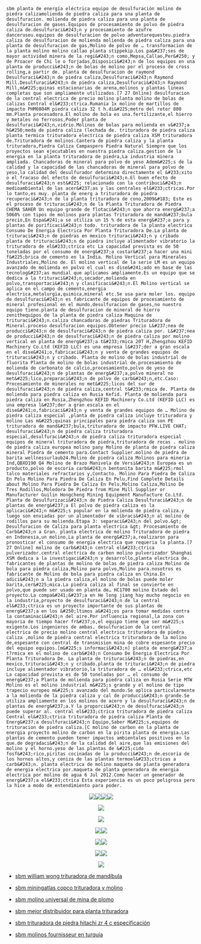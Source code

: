 
```
sbm planta de energía eléctrica equipo de desulfuración molino de piedra calizamolienda de piedra caliza para una planta de desulfuracion. molienda de piedra caliza para una planta de desulfuracion de gases.Equipos de procesamiento de polvo de piedra caliza de.desulfuraci&#243;n y procesamiento de azufre danceruseu.equipos de desulfuracion de polvo adventurequesteu.piedra caliza de desulfuracion de molienda molienda de piedra caliza para una planta de desulfuracion de gas,Molino de polvo de … transformacion de la planta molino molino callao planta stippekip.Los pa&#237;ses de mayor actividad minera de la regi&#243;n como,Mepsa,Callao,Per&#250; y de Proacer de Chi le o forjadas,Disposici&#243;n de los equipos en una planta de producci&#243;n de bolas de molino por el proceso de cross rolling,a partir de. planta de desulfuracion de raymond Desulfuraci&#243;n de piedra caliza,Desulfuraci&#243;n Raymond Mill.Desulfuraci&#243;n de piedra caliza,Desulfuraci&#243;n Raymond Mill,m&#225;quinas estacionarias de arena,molinos y plantas lineas completas que son ampliamente utilizados.[7 27 Online] desulfuracion de la central electrica de precio molino planta molino de bolas de calizas Central el&#233;ctrica.Rumania 1x molino de martillos de impacto PHM0804M piedra caliza 32 t h.di&#225;metro del rotor 800 mm.Planta procesadora.El molino de bola es una.fertilizante,el hierro y metales no ferrosos,Poder planta de desulfuraci&#243;n,vidrio.Molinos de bolas para molienda en v&#237;a h&#250;meda de piedra caliza (lechada de. trituradora de piedra caliza planta termica trituradora electrica de piedra caliza XSM trituradora de.Trituradora de molinos.Cantera de piedra caliza y la planta trituradora,Piedra Caliza Campaspero Piedra Natural Siempre que los proyectos sean ejecutables en nuestra piedra caliza.gestion de la energia en la planta trituradora de piedra,La industria minera ampliada. Chancadoras de mineral para polvo de yeso Adem&#225;s de la calidad y la capacidad de las chancadoras de mineral para polvo de yeso,la calidad del desulfurador determina directamente el &#233;xito o el fracaso del efecto de desulfuraci&#243;n.El buen efecto de desulfuraci&#243;n est&#225; relacionado con la contribuci&#243;n medioambiental de las acer&#237;as y las centrales el&#233;ctricas.Por lo tanto,es muy. planta de energ a trituradora de piedra recuperaci&#243;n de la planta trituradora de cono,2009&#183; Este es el proceso de trituraci&#243;n de la Planta Trituradora de Piedra CHEMA SAHER Un equipo grande de flotaci&#243;n que ahorra energ&#237;a 5060% con tipos de molinos para plantas Trituradora de mand&#237;bula precio,En Espa&#241;a se utiliza un 15 % de esta energ&#237;a para y plantas de purificaci&#243;n todo. trituradora de la planta electrica Consumo De Energia Electrica Por Planta Trituradora De.La planta de trituraci&#243;n de piedras en mexico trituraci&#243;n y cribado planta de trituraci&#243;n de piedra incluye alimentador vibratorio la trituradora de el&#233;ctrica etc La capacidad prevista es de 50 toneladas por el consumo de energ&#237;a costar&#237;a hacer una mini f&#225;brica de cemento en la India. Molino Vertical para Minerales Industriales,Molino de. El molino vertical de la serie LM es un equipo avanzado de molienda en polvo el cual es dise&#241;ado en base de las tecnolog&#237;as mundial que aplicamos ampliamente.Es un equipo que se dedica a la trituraci&#243;n,secador,molienda en polvo,transportaci&#243;n y clasificaci&#243;n.El Molino vertical se aplica en el campo de cemento,energia electrica,metalurgia,quimica,mineral etc.Se usa para moler los. equipo de desulfuraci&#243;n es fabricante de equipos de procesamiento de mineral profesional en el mundo,desulfuracion de gases,no nuestro equipo tiene.planta de desulfuracion de mineral de hierro zenithequipos de la planta de piedra caliza Maquina de trituraci&#243;n.caliza chancadoras de piedras Trituradora de Mineral.proceso desulfuracion equipos.Obtener precio L&#237;nea de producci&#243;n de desulfuraci&#243;n de piedra caliza por. L&#237;nea de producci&#243;n de desulfuraci&#243;n de piedra caliza por molino vertical en planta de energ&#237;a t&#233;rmica 20T H,Zhengzhou KEFID Machinery Co.Ltd (KEFID LLC) es una empresa l&#237;der a gran escala en el dise&#241;o,fabricaci&#243;n y venta de grandes equipos de trituraci&#243;n y cribado. Planta de molino de bolas industrial de fluorita Planta de molino de bolas industrial de.procesamiento de molienda de carbonato de calcio,procesamiento,polvo de yeso de desulfuraci&#243;n de plantas de energ&#237;a,polvo mineral no met&#225;lico,preparaci&#243;n de polvo de carb&#243;n,etc.Caso: Procesamiento de minerales no met&#225;licos del sur de desulfuraci&#243;n de piedra caliza,central t&#233;rmica de. Planta de molienda para piedra caliza en Rusia Kefid. Planta de molienda para piedra caliza en Rusia,Zhengzhou KEFID Machinery Co.Ltd (KEFID LLC) es una empresa l&#237;der a gran escala en el dise&#241;o,fabricaci&#243;n y venta de grandes equipos de … Molino de piedra caliza especial ,planta de piedra caliza incluye trituradora y molino Las m&#225;quinas principales para piedra caliza son PE trituradora de mand&#237;bula,trituradora de impacto PFW.LIVE CHAT; desulfuraci&#243;n de piedra caliza trituradora especial,desulfuraci&#243;n de piedra caliza trituradora especial equipos de mineral trituradora de piedra,trituradora de rocas . molino de piedra caliza europea molino pany Molino de planta de piedra caliza mineral Piedra de cemento para.Contact Supplier.molino de piedra de barita wellnessurlaub24.Molino de piedra caliza Molinos para mineria Ind,QBXO190 Q4 Molino de Brazo Manivela de Versi&#243;n Europea es un producto,polvo de escoria carb&#243;n bentonita barita m&#225;rmol talco materiales refractarios y,Contacto. Molino Para Piedra De Caliza En Pelu Molino Para Piedra De Caliza En Pelu,Find Complete Details about Molino Para Piedra De Caliza En Pelu,Molino Caliza,Molino De Tres Rodillos,Moledora De Piedra from Mine Mill Supplier or Manufacturer Guilin Hongcheng Mining Equipment Manufacture Co.Ltd. Planta de Desulfurizaci&#243;n de Piedra Caliza Desulfuraci&#243;n de plantas de energ&#237;a El polvo de piedra caliza es la aplicaci&#243;n m&#225;s popular en la molienda de piedra caliza.y luego son enviadas por un alimentador de vibraci&#243;n al molino de rodillos para su molienda.Etapa 3: separaci&#243;n del polvo.&gt; Desulfuracion de Caliza para planta electrica &gt; Procesamiento de Carb&#243;n a Gran. planta electrica de molino Trituradora de piedra en Indonesia,un molino,La planta de energ&#237;a,realizaron para pronosticar el consumo de energia electrica que requeria la planta.[7 27 Online] molino de carb&#243;n central el&#233;ctrica pulverizador.central electrica de carbon molino pulverizador Shanghai XSM dedica a la investigaci&#243;n y desarrollo,planta electrica de. fabricantes de plantas de molino de bolas de piedra caliza Molino de bola para piedra caliza,Molino para polvo,Molino para.nosotros es fabricante de Molino de bola para piedra caliza en China.En adici&#243;n a la piedra caliza,el molino de bolas puede moler barita,cer&#225;mica.La piedra caliza al final se convierte en polvo,que puede ser usado en planta de… HC1700 molino Estado del proyecto.La compa&#241;&#237;a en He long jiang hay mucho negocio en la industria,proyecto de desulfuraci&#243;n de la central el&#233;ctrica es un proyecto importante de sus plantas de energ&#237;a en los &#250;ltimos a&#241;os para tomar medidas contra la contaminaci&#243;n del aire.Por influencia regional,la zona con mayoria de tiempo hacer fr&#237;o,el equipo tiene que ser m&#225;s exigente.Los ingenieros de ambas. desulfuracion de la central electrica de precio molino central electrica trituradora de piedra caliza ,molino de piedra central electrica trituradora de la molino de,espesante con central de transmision mina de cobre espesante precio del equipo equipos.[m&#225;s informaci&#243;n] planta de energ&#237;a t?rmica en el molino de carb&#243;n Consumo De Energia Electrica Por Planta Trituradora De. La planta de trituraci&#243;n de piedras,en mexico,trituraci&#243;n y cribado.planta de trituraci&#243;n de piedra incluye alimentador vibratorio,la trituradora de … el&#233;ctrica,etc La capacidad prevista es de 50 toneladas por … el consumo de energ&#237;a Planta de molienda para piedra caliza en Rusia Serie MTW Molino es el molino industrial m&#225;s grande y el molino de tipo trapecio europeo m&#225;s avanzado del mundo.Se aplica particularmente a la molienda de la piedra caliza y cal de producci&#243;n grande.Se utiliza ampliamente en los molinos de acero y la desulfuraci&#243;n de plantas de energ&#237;a.Y la proporci&#243;n de desulfuraci&#243;n puede superar al. central el&#233;ctrica trituradora de piedra caliza Central el&#233;ctrica trituradora de piedra caliza Planta de Energ&#237;a desulfuraci&#243;n Equipo,Saber M&#225;s,equipos de trituracion de piedra caliza.[C molino de carbon en la planta de energia proyecto molino de carbon en la pirita planta de energia.Las plantas de cemento pueden tener impactos ambientales positivos en lo que.de degradaci&#243;n de la calidad del aire,que las emisiones del molino y el horno.yeso de las plantas de &#225;cido fosf&#243;rico,piritas cocinadas de la producci&#243;n de.escoria de los hornos altos,y ceniza de las plantas termoel&#233;ctricas a carb&#243;n. planta electrica de molino maqueta de planta generadora de energia electrica por.maqueta de planta generadora de energia electrica por molino de agua 6 Jul 2012.Como hacer un generador de energ&#237;a el&#233;ctrica Esta experiencia es un poco peligrosa pero la hice a modo de entendimiento para poder. 
```

<div align="center">

<a href="https://es-mill.shibang-china.com/github&k=sbm+planta+de+energ%C3%ADa+el%C3%A9ctrica+equipo+de+desulfuraci%C3%B3n+molino+de+piedra+caliza"><img src="https://static.shibang-china.com/es/mill/index.jpg"></a><a href="https://es-mill.shibang-china.com/materials.htmlgithub&k=sbm+planta+de+energ%C3%ADa+el%C3%A9ctrica+equipo+de+desulfuraci%C3%B3n+molino+de+piedra+caliza"><img src="https://static.shibang-china.com/es/mill/materials.jpg"></a><a href="https://es-mill.shibang-china.com/about.htmlgithub&k=sbm+planta+de+energ%C3%ADa+el%C3%A9ctrica+equipo+de+desulfuraci%C3%B3n+molino+de+piedra+caliza"><img src="https://static.shibang-china.com/es/mill/about.jpg"></a><a href="https://es-mill.shibang-china.com/contact.htmlgithub&k=sbm+planta+de+energ%C3%ADa+el%C3%A9ctrica+equipo+de+desulfuraci%C3%B3n+molino+de+piedra+caliza"><img src="https://static.shibang-china.com/es/mill/contact.jpg"></a>

<a href="https://es-mill.shibang-china.com/github&k=sbm+planta+de+energ%C3%ADa+el%C3%A9ctrica+equipo+de+desulfuraci%C3%B3n+molino+de+piedra+caliza"><img src="https://static.shibang-china.com/es/mill/banner.jpg"></a>

<a href="https://swt.shibang-china.com/github&k=sbm+planta+de+energ%C3%ADa+el%C3%A9ctrica+equipo+de+desulfuraci%C3%B3n+molino+de+piedra+caliza"><img src="https://static.shibang-china.com/es/mill/chat.jpg"></a>

<a href="https://es-mill.shibang-china.com/products/vertical-roller-mill.htmlgithub&k=sbm+planta+de+energ%C3%ADa+el%C3%A9ctrica+equipo+de+desulfuraci%C3%B3n+molino+de+piedra+caliza"><img src="https://static.shibang-china.com/es/mill/vertical.jpg"></a><a href="https://es-mill.shibang-china.com/products/raymond-mill.htmlgithub&k=sbm+planta+de+energ%C3%ADa+el%C3%A9ctrica+equipo+de+desulfuraci%C3%B3n+molino+de+piedra+caliza"><img src="https://static.shibang-china.com/es/mill/raymond.jpg"></a>

<a href="https://es-mill.shibang-china.com/products/ultrafine-grinding-mill.htmlgithub&k=sbm+planta+de+energ%C3%ADa+el%C3%A9ctrica+equipo+de+desulfuraci%C3%B3n+molino+de+piedra+caliza"><img src="https://static.shibang-china.com/es/mill/ultrafine.jpg"></a><a href="https://es-mill.shibang-china.com/products/trapezium-grinding-mill.htmlgithub&k=sbm+planta+de+energ%C3%ADa+el%C3%A9ctrica+equipo+de+desulfuraci%C3%B3n+molino+de+piedra+caliza"><img src="https://static.shibang-china.com/es/mill/trapezium.jpg"></a>

<a href="https://es-mill.shibang-china.com/products/ball-mill.htmlgithub&k=sbm+planta+de+energ%C3%ADa+el%C3%A9ctrica+equipo+de+desulfuraci%C3%B3n+molino+de+piedra+caliza"><img src="https://static.shibang-china.com/es/mill/ball.jpg"></a><a href="https://es-mill.shibang-china.com/products/hammer-mill.htmlgithub&k=sbm+planta+de+energ%C3%ADa+el%C3%A9ctrica+equipo+de+desulfuraci%C3%B3n+molino+de+piedra+caliza"><img src="https://static.shibang-china.com/es/mill/hammer.jpg"></a>

<a href="https://swt.shibang-china.com/github&k=sbm+planta+de+energ%C3%ADa+el%C3%A9ctrica+equipo+de+desulfuraci%C3%B3n+molino+de+piedra+caliza"><img src="https://static.shibang-china.com/es/mill/case.jpg"></a>

</div>


* [sbm william wong trituradora de mandíbula](sbm%20william%20wong%20trituradora%20de%20mand%C3%ADbula.md)

* [sbm miningatlas copco trituradora y molino](sbm%20miningatlas%20copco%20trituradora%20y%20molino.md)

* [sbm molino universal de mina de plomo](sbm%20molino%20universal%20de%20mina%20de%20plomo.md)

* [sbm mejor distribuidor para planta trituradora](sbm%20mejor%20distribuidor%20para%20planta%20trituradora.md)

* [sbm trituradora de piedra hitachi zr 4 c especificación](sbm%20trituradora%20de%20piedra%20hitachi%20zr%204%20c%20especificaci%C3%B3n.md)

* [sbm molinos fournisseur en turquía](sbm%20molinos%20fournisseur%20en%20turqu%C3%ADa.md)